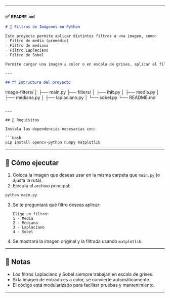 
---

### ✅ `README.md`

```markdown
# 📸 Filtros de Imágenes en Python

Este proyecto permite aplicar distintos filtros a una imagen, como:
- Filtro de media (promedio)
- Filtro de mediana
- Filtro Laplaciano
- Filtro de Sobel

Permite cargar una imagen a color o en escala de grises, aplicar el filtro deseado, y mostrar el resultado.

---

## 🗂️ Estructura del proyecto

```

image-filters/
│
├── main.py
├── filters/
│   ├── **init**.py
│   ├── media.py
│   ├── mediana.py
│   ├── laplaciano.py
│   └── sobel.py
└── README.md

````

---

## 🚀 Requisitos

Instala las dependencias necesarias con:

```bash
pip install opencv-python numpy matplotlib
````

---

## 🧪 Cómo ejecutar

1. Coloca la imagen que deseas usar en la misma carpeta que `main.py` (o ajusta la ruta).
2. Ejecuta el archivo principal:

```bash
python main.py
```

3. Se te preguntará qué filtro deseas aplicar:

   ```
   Elige un filtro:
   1 - Media
   2 - Mediana
   3 - Laplaciano
   4 - Sobel
   ```

4. Se mostrará la imagen original y la filtrada usando `matplotlib`.

---

## 📌 Notas

* Los filtros Laplaciano y Sobel siempre trabajan en escala de grises.
* Si la imagen de entrada es a color, se convierte automáticamente.
* El código está modularizado para facilitar pruebas y mantenimiento.


----

